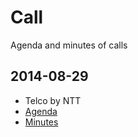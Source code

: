 # Call
Agenda and minutes of calls

## 2014-08-29
  * Telco by NTT
  * [Agenda](agenda/2014-08-29.md)
  * [Minutes](minutes/2014-08-29.md)
